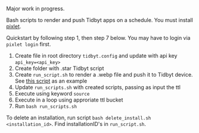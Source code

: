 Major work in progress. 

Bash scripts to render and push Tidbyt apps on a schedule. You must install [pixlet](https://tidbyt.dev/docs/build/installing-pixlet).

Quickstart by following step 1, then step 7 below. You may have to login via `pixlet login` first.

1. Create file in root directory `tidbyt.config` and update with api key `api_key=<api_key>`
2. Create folder with .star Tidbyt script
3. Create `run_script.sh` to render a .webp file and push it to Tidbyt device. See [this script](https://github.com/MichaelYagi/bashbyt/blob/main/db_characters/run_script.sh) as an example
4. Update `run_scripts.sh` with created scripts, passing as input the ttl
5. Execute using keyword `source`
6. Execute in a loop using approriate ttl bucket
7. Run `bash run_scripts.sh`

To delete an installation, run script `bash delete_install.sh <installation_id>`. Find installationID's in `run_script.sh`.
